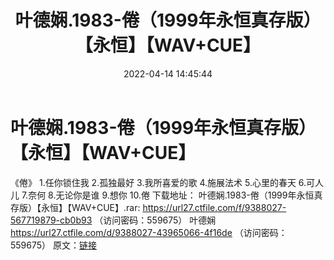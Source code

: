 ﻿---
title: 叶德娴.1983-倦（1999年永恒真存版）【永恒】【WAV+CUE】
date: 2022-04-14 14:45:44
categories: WAV车载音乐、镜像
tags: 国语流行
---
# 叶德娴.1983-倦（1999年永恒真存版）【永恒】【WAV+CUE】

《倦》
1.任你锁住我
2.孤独最好
3.我所喜爱的歌
4.施展法术
5.心里的春天
6.可人儿
7.奈何
8.无论你是谁
9.想你
10.倦
下载地址：
叶德娴.1983-倦（1999年永恒真存版）【永恒】【WAV+CUE】.rar: https://url27.ctfile.com/f/9388027-567719879-cb0b93
（访问密码：559675）
叶德娴
https://url27.ctfile.com/d/9388027-43965066-4f16de
（访问密码：559675）
原文：[链接](https://blog.sina.com.cn/s/blog_1647c7e7601030wnm.html)